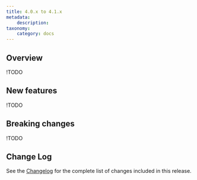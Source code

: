 ```yaml
---
title: 4.0.x to 4.1.x
metadata:
    description: 
taxonomy:
    category: docs
---
```


## Overview
!TODO

## New features
!TODO

## Breaking changes
!TODO

## Change Log

See the [Changelog](https://github.com/userfrosting/UserFrosting/blob/master/CHANGELOG.md#v410-alpha) for the complete list of changes included in this release. 
